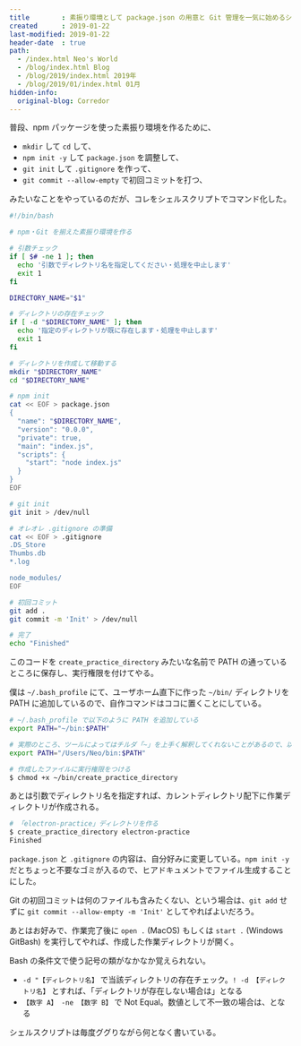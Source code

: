 ```yaml
---
title        : 素振り環境として package.json の用意と Git 管理を一気に始めるシェルスクリプト
created      : 2019-01-22
last-modified: 2019-01-22
header-date  : true
path:
  - /index.html Neo's World
  - /blog/index.html Blog
  - /blog/2019/index.html 2019年
  - /blog/2019/01/index.html 01月
hidden-info:
  original-blog: Corredor
---
```


普段、npm パッケージを使った素振り環境を作るために、

- `mkdir` して `cd` して、
- `npm init -y` して `package.json` を調整して、
- `git init` して `.gitignore` を作って、
- `git commit --allow-empty` で初回コミットを打つ、

みたいなことをやっているのだが、コレをシェルスクリプトでコマンド化した。

```bash
#!/bin/bash

# npm・Git を揃えた素振り環境を作る

# 引数チェック
if [ $# -ne 1 ]; then
  echo '引数でディレクトリ名を指定してください・処理を中止します'
  exit 1
fi

DIRECTORY_NAME="$1"

# ディレクトリの存在チェック
if [ -d "$DIRECTORY_NAME" ]; then
  echo '指定のディレクトリが既に存在します・処理を中止します'
  exit 1
fi

# ディレクトリを作成して移動する
mkdir "$DIRECTORY_NAME"
cd "$DIRECTORY_NAME"

# npm init
cat << EOF > package.json
{
  "name": "$DIRECTORY_NAME",
  "version": "0.0.0",
  "private": true,
  "main": "index.js",
  "scripts": {
    "start": "node index.js"
  }
}
EOF

# git init
git init > /dev/null

# オレオレ .gitignore の準備
cat << EOF > .gitignore
.DS_Store
Thumbs.db
*.log

node_modules/
EOF

# 初回コミット
git add .
git commit -m 'Init' > /dev/null

# 完了
echo "Finished"
```

このコードを `create_practice_directory` みたいな名前で PATH の通っているところに保存し、実行権限を付けてやる。

僕は `~/.bash_profile` にて、ユーザホーム直下に作った `~/bin/` ディレクトリを PATH に追加しているので、自作コマンドはココに置くことにしている。

```bash
# ~/.bash_profile で以下のように PATH を追加している
export PATH="~/bin:$PATH"

# 実際のところ、ツールによってはチルダ「~」を上手く解釈してくれないことがあるので、以下のようにフルパスを指定している (コレは Mac の場合)
export PATH="/Users/Neo/bin:$PATH"
```

```bash
# 作成したファイルに実行権限をつける
$ chmod +x ~/bin/create_practice_directory
```

あとは引数でディレクトリ名を指定すれば、カレントディレクトリ配下に作業ディレクトリが作成される。

```bash
# 「electron-practice」ディレクトリを作る
$ create_practice_directory electron-practice
Finished
```

`package.json` と `.gitignore` の内容は、自分好みに変更している。`npm init -y` だとちょっと不要なゴミが入るので、ヒアドキュメントでファイル生成することにした。

Git の初回コミットは何のファイルも含みたくない、という場合は、`git add` せずに `git commit --allow-empty -m 'Init'` としてやればよいだろう。

あとはお好みで、作業完了後に `open .` (MacOS) もしくは `start .` (Windows GitBash) を実行してやれば、作成した作業ディレクトリが開く。

Bash の条件文で使う記号の類がなかなか覚えられない。

- `-d "【ディレクトリ名】` で当該ディレクトリの存在チェック。`! -d 【ディレクトリ名】` とすれば、「ディレクトリが存在しない場合は」となる
- `【数字 A】 -ne 【数字 B】` で Not Equal。数値として不一致の場合は、となる

シェルスクリプトは毎度ググりながら何となく書いている。

